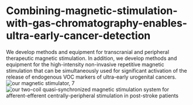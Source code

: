 # Combining-magnetic-stimulation-with-gas-chromatography-enables-ultra-early-cancer-detection
We develop methods and equipment for transcranial and peripheral therapeutic magnetic stimulation. In addition, we develop methods and equipment for the high-intensity non-invasive repetitive magnetic stimulation that can be simultaneously used for significant activation of the release of endogenous VOC markers of ultra-early urogenital cancers.
![our magnetic stimulator, 7](https://github.com/user-attachments/assets/2b86dccc-faea-46c0-ae25-c2be66c6bd51)
![our two-coil quasi-synchronized magnetic stimulation system for afferent-efferent centrally-peripheral stimulation in post-stroke patients](https://github.com/user-attachments/assets/31ef4baa-3947-4204-9f8e-0f8fb81e0fe2)

